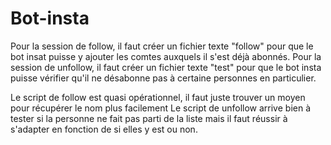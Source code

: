 # Bot-insta
Pour la session de follow, il faut créer un fichier texte "follow" pour que le bot insat puisse y ajouter les comtes auxquels il s'est déjà abonnés.
Pour la session de unfollow, il faut créer un fichier texte "test" pour que le bot insta puisse vérifier qu'il ne désabonne pas à certaine personnes en particulier.

Le script de follow est quasi opérationnel, il faut juste trouver un moyen pour récupérer le nom plus facilement
Le script de unfollow arrive bien à tester si la personne ne fait pas parti de la liste mais il faut réussir à s'adapter en fonction de si elles y est ou non.
